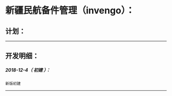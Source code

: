 新疆民航备件管理（invengo）：
===================================================================

计划：
-------------------------------------------------------------------

*******************************************************************

开发明细：
-------------------------------------------------------------------

##### 2018-12-4（ 初建 ）：
	新版初建

*******************************************************************
